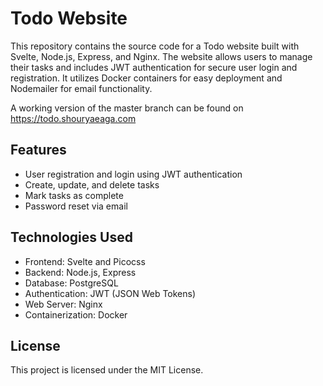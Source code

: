 # Todo Website

This repository contains the source code for a Todo website built with Svelte, Node.js, Express, and Nginx. The website allows users to manage their tasks and includes JWT authentication for secure user login and registration. It utilizes Docker containers for easy deployment and Nodemailer for email functionality.

A working version of the master branch can be found on https://todo.shouryaeaga.com

## Features

- User registration and login using JWT authentication
- Create, update, and delete tasks
- Mark tasks as complete
- Password reset via email

## Technologies Used

- Frontend: Svelte and Picocss
- Backend: Node.js, Express
- Database: PostgreSQL
- Authentication: JWT (JSON Web Tokens)
- Web Server: Nginx
- Containerization: Docker

## License
This project is licensed under the MIT License.
